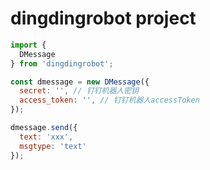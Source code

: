 # dingdingrobot project

```javascript
import {
  DMessage
} from 'dingdingrobot';

const dmessage = new DMessage({
  secret: '', // 钉钉机器人密钥
  access_token: '', // 钉钉机器人accessToken
});

dmessage.send({
  text: 'xxx',
  msgtype: 'text'
});
```